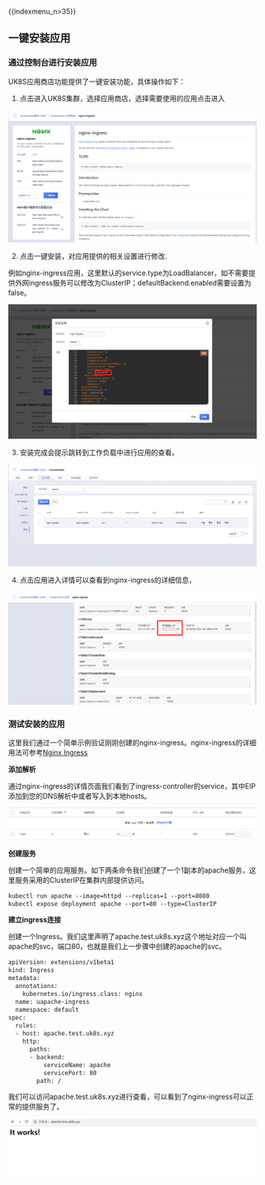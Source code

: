 {{indexmenu_n>35}}
## 一键安装应用


### 通过控制台进行安装应用

UK8S应用商店功能提供了一键安装功能，具体操作如下：


1. 点击进入UK8S集群，选择应用商店，选择需要使用的应用点击进入

![](../images/helm/chart.png)

2. 点击一键安装，对应用提供的相关设置进行修改.

例如nginx-ingress应用，这里默认的service.type为LoadBalancer，如不需要提供外网ingress服务可以修改为ClusterIP；defaultBackend.enabled需要设置为false。

![](../images/helm/values.png)


3. 安装完成会提示跳转到工作负载中进行应用的查看。

![](../images/helm/applist.png)

4. 点击应用进入详情可以查看到nginx-ingress的详细信息，

![](../images/helm/application.png)

### 测试安装的应用

这里我们通过一个简单示例验证刚刚创建的nginx-ingress。nginx-ingress的详细用法可参考[Nginx Ingress](../service/ingress/nginx)

**添加解析**

通过nginx-ingress的详情页面我们看到了ingress-controller的service，其中EIP添加到您的DNS解析中或者写入到本地hosts。

![](../images/helm/dns.png)


**创建服务**

创建一个简单的应用服务。如下两条命令我们创建了一个1副本的apache服务，这里服务采用的ClusterIP在集群内部提供访问。

```
kubectl run apache --image=httpd --replicas=1 --port=8080
kubectl expose deployment apache --port=80 --type=ClusterIP
```

**建立ingress连接**

创建一个Ingress。我们这里声明了apache.test.uk8s.xyz这个地址对应一个叫apache的svc，端口80，也就是我们上一步骤中创建的apache的svc。

```
apiVersion: extensions/v1beta1
kind: Ingress
metadata:
  annotations:
    kubernetes.io/ingress.class: nginx
  name: uapache-ingress
  namespace: default
spec:
  rules:
  - host: apache.test.uk8s.xyz
    http:
      paths:
      - backend:
          serviceName: apache
          servicePort: 80
        path: /
```

我们可以访问apache.test.uk8s.xyz进行查看，可以看到了nginx-ingress可以正常的提供服务了。

![](../images/helm/apache.png)